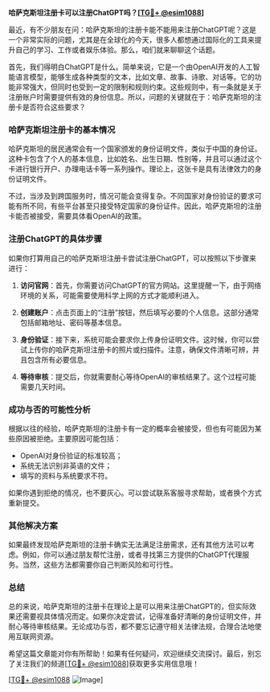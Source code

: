 **哈萨克斯坦注册卡可以注册ChatGPT吗？[[TG💪+ @esim1088](https://t.me/s/esim1088)]**

最近，有不少朋友在问：哈萨克斯坦的注册卡能不能用来注册ChatGPT呢？这是一个非常实际的问题，尤其是在全球化的今天，很多人都想通过国际化的工具来提升自己的学习、工作或者娱乐体验。那么，咱们就来聊聊这个话题。

首先，我们得明白ChatGPT是什么。简单来说，它是一个由OpenAI开发的人工智能语言模型，能够生成各种类型的文本，比如文章、故事、诗歌、对话等。它的功能非常强大，但同时也受到一定的限制和规则约束。这些规则中，有一条就是关于注册账户时需要提供有效的身份信息。所以，问题的关键就在于：哈萨克斯坦的注册卡是否符合这些要求？

### 哈萨克斯坦注册卡的基本情况

哈萨克斯坦的居民通常会有一个国家颁发的身份证明文件，类似于中国的身份证。这种卡包含了个人的基本信息，比如姓名、出生日期、性别等，并且可以通过这个卡进行银行开户、办理电话卡等一系列操作。理论上，这张卡是具有法律效力的身份证明文件。

不过，当涉及到跨国服务时，情况可能会变得复杂。不同国家对身份验证的要求可能有所不同，有些平台甚至只接受特定国家的身份证件。因此，哈萨克斯坦的注册卡能否被接受，需要具体看OpenAI的政策。

### 注册ChatGPT的具体步骤

如果你打算用自己的哈萨克斯坦注册卡尝试注册ChatGPT，可以按照以下步骤来进行：

1. **访问官网**：首先，你需要访问ChatGPT的官方网站。这里提醒一下，由于网络环境的关系，可能需要使用科学上网的方式才能顺利进入。
   
2. **创建账户**：点击页面上的“注册”按钮，然后填写必要的个人信息。这部分通常包括邮箱地址、密码等基本信息。

3. **身份验证**：接下来，系统可能会要求你上传身份证明文件。这时候，你可以尝试上传你的哈萨克斯坦注册卡的照片或扫描件。注意，确保文件清晰可辨，并且包含所有必要信息。

4. **等待审核**：提交后，你就需要耐心等待OpenAI的审核结果了。这个过程可能需要几天时间。

### 成功与否的可能性分析

根据以往的经验，哈萨克斯坦的注册卡有一定的概率会被接受，但也有可能因为某些原因被拒绝。主要原因可能包括：
- OpenAI对身份验证的标准较高；
- 系统无法识别非英语的文件；
- 填写的资料与系统要求不符。

如果你遇到拒绝的情况，也不要灰心。可以尝试联系客服寻求帮助，或者换个方式重新提交。

### 其他解决方案

如果最终发现哈萨克斯坦的注册卡确实无法满足注册需求，还有其他方法可以考虑。例如，你可以通过朋友帮忙注册，或者寻找第三方提供的ChatGPT代理服务。当然，这些方法都需要你自己判断风险和可行性。

### 总结

总的来说，哈萨克斯坦的注册卡在理论上是可以用来注册ChatGPT的，但实际效果还需要视具体情况而定。如果你决定尝试，记得准备好清晰的身份证明文件，并耐心等待审核结果。无论成功与否，都不要忘记遵守相关法律法规，合理合法地使用互联网资源。

希望这篇文章能对你有所帮助！如果有任何疑问，欢迎继续交流探讨。最后，别忘了关注我们的频道[[TG💪+ @esim1088](https://t.me/s/esim1088)]获取更多实用信息哦！

[[TG💪+ @esim1088](https://t.me/s/esim1088) ![Image](https://i.postimg.cc/4NQfJmqS/Snipaste-2025-05-13-00-14-12.png)]